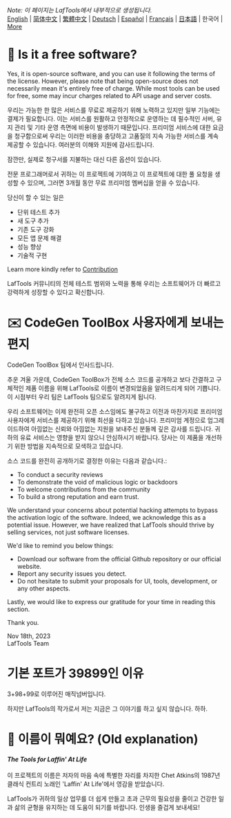 <i>Note: 이 페이지는 LafTools에서 내부적으로 생성됩니다.</i> <br/> [English](/docs/en_US/FAQ.md)  |  [简体中文](/docs/zh_CN/FAQ.md)  |  [繁體中文](/docs/zh_HK/FAQ.md)  |  [Deutsch](/docs/de/FAQ.md)  |  [Español](/docs/es/FAQ.md)  |  [Français](/docs/fr/FAQ.md)  |  [日本語](/docs/ja/FAQ.md)  |  한국어 | [More](/docs/) <br/>

# 🙋 Is it a free software?

Yes, it is open-source software, and you can use it following the terms of the license. However, please note that being open-source does not necessarily mean it's entirely free of charge. While most tools can be used for free, some may incur charges related to API usage and server costs.

우리는 가능한 한 많은 서비스를 무료로 제공하기 위해 노력하고 있지만 일부 기능에는 결제가 필요합니다. 이는 서비스를 원활하고 안정적으로 운영하는 데 필수적인 서버, 유지 관리 및 기타 운영 측면에 비용이 발생하기 때문입니다. 프리미엄 서비스에 대한 요금을 청구함으로써 우리는 이러한 비용을 충당하고 고품질의 지속 가능한 서비스를 계속 제공할 수 있습니다. 여러분의 이해와 지원에 감사드립니다.

잠깐만, 실제로 청구서를 지불하는 대신 다른 옵션이 있습니다.

전문 프로그래머로서 귀하는 이 프로젝트에 기여하고 이 프로젝트에 대한 풀 요청을 생성할 수 있으며, 그러면 3개월 동안 무료 프리미엄 멤버십을 얻을 수 있습니다.

당신이 할 수 있는 일은

- 단위 테스트 추가
- 새 도구 추가
- 기존 도구 강화
- 모든 앱 문제 해결
- 성능 향상
- 기술적 구현

Learn more kindly refer to [Contribution](CONTRIBUTION.md)

LafTools 커뮤니티의 전체 테스트 범위와 노력을 통해 우리는 소프트웨어가 더 빠르고 강력하게 성장할 수 있다고 확신합니다.

# ✉️ CodeGen ToolBox 사용자에게 보내는 편지

CodeGen ToolBox 팀에서 인사드립니다.

추운 겨울 가운데, CodeGen ToolBox가 전체 소스 코드를 공개하고 보다 간결하고 구체적인 제품 이름을 위해 LafTools로 이름이 변경되었음을 알려드리게 되어 기쁩니다. 이 시점부터 우리 팀은 LafTools 팀으로도 알려지게 됩니다.

우리 소프트웨어는 이제 완전히 오픈 소스임에도 불구하고 이전과 마찬가지로 프리미엄 사용자에게 서비스를 제공하기 위해 최선을 다하고 있습니다. 프리미엄 계정으로 업그레이드하여 아낌없는 신뢰와 아낌없는 지원을 보내주신 분들께 깊은 감사를 드립니다. 귀하의 유료 서비스는 영향을 받지 않으니 안심하시기 바랍니다. 당사는 이 제품을 개선하기 위한 방법을 지속적으로 모색하고 있습니다.

소스 코드를 완전히 공개하기로 결정한 이유는 다음과 같습니다.:

- To conduct a security reviews
- To demonstrate the void of malicious logic or backdoors
- To welcome contributions from the community
- To build a strong reputation and earn trust.

We understand your concerns about potential hacking attempts to bypass the activation logic of the software. Indeed, we acknowledge this as a potential issue. However, we have realized that LafTools should thrive by selling services, not just software licenses.

We'd like to remind you below things:

- Download our software from the official Github repository or our official website.
- Report any security issues you detect.
- Do not hesitate to submit your proposals for UI, tools, development, or any other aspects.

Lastly, we would like to express our gratitude for your time in reading this section.

Thank you.

Nov 18th, 2023  
LafTools Team

# 기본 포트가 39899인 이유

3+98+99로 이루어진 매직넘버입니다.

하지만 LafTools의 작가로서 저는 지금은 그 이야기를 하고 싶지 않습니다. 하하.

# 🌱 이름이 뭐예요? (Old explanation)

#### _The Tools for Laffin' At Life_

이 프로젝트의 이름은 저자의 마음 속에 특별한 자리를 차지한 Chet Atkins의 1987년 클래식 컨트리 노래인 'Laffin' At Life'에서 영감을 받았습니다.

LafTools가 귀하의 일상 업무를 더 쉽게 만들고 초과 근무의 필요성을 줄이고 건강한 일과 삶의 균형을 유지하는 데 도움이 되기를 바랍니다. 인생을 즐겁게 보내세요!

